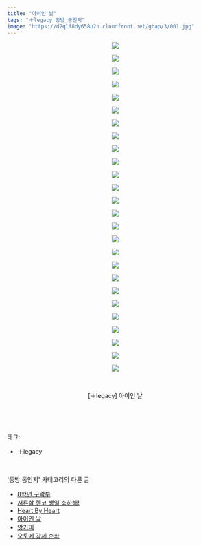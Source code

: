 ```yaml
---
title: "아이인 날"
tags: "＋legacy 동방_동인지"
image: "https://d2qlf8dy658u2n.cloudfront.net/ghap/3/001.jpg"
---
```

<div class="article">
<p style="text-align: center; clear: none; float: none;"><img src="{{ site.imgserver12 }}/ghap/3/001.jpg"/></p>
<p style="text-align: center; clear: none; float: none;"><img src="{{ site.imgserver12 }}/ghap/3/002.jpg"/></p>
<p style="text-align: center; clear: none; float: none;"><img src="{{ site.imgserver12 }}/ghap/3/003.jpg"/></p>
<p style="text-align: center; clear: none; float: none;"><img src="{{ site.imgserver12 }}/ghap/3/004.jpg"/></p>
<p style="text-align: center; clear: none; float: none;"><img src="{{ site.imgserver12 }}/ghap/3/005.jpg"/></p>
<p style="text-align: center; clear: none; float: none;"><img src="{{ site.imgserver12 }}/ghap/3/006.jpg"/></p>
<p style="text-align: center; clear: none; float: none;"><img src="{{ site.imgserver12 }}/ghap/3/007.jpg"/></p>
<p style="text-align: center; clear: none; float: none;"><img src="{{ site.imgserver12 }}/ghap/3/008.jpg"/></p>
<p style="text-align: center; clear: none; float: none;"><img src="{{ site.imgserver12 }}/ghap/3/009.jpg"/></p>
<p style="text-align: center; clear: none; float: none;"><img src="{{ site.imgserver12 }}/ghap/3/010.jpg"/></p>
<p style="text-align: center; clear: none; float: none;"><img src="{{ site.imgserver12 }}/ghap/3/011.jpg"/></p>
<p style="text-align: center; clear: none; float: none;"><img src="{{ site.imgserver12 }}/ghap/3/012.jpg"/></p>
<p style="text-align: center; clear: none; float: none;"><img src="{{ site.imgserver12 }}/ghap/3/013.jpg"/></p>
<p style="text-align: center; clear: none; float: none;"><img src="{{ site.imgserver12 }}/ghap/3/014.jpg"/></p>
<p style="text-align: center; clear: none; float: none;"><img src="{{ site.imgserver12 }}/ghap/3/015.jpg"/></p>
<p style="text-align: center; clear: none; float: none;"><img src="{{ site.imgserver12 }}/ghap/3/016.jpg"/></p>
<p style="text-align: center; clear: none; float: none;"><img src="{{ site.imgserver12 }}/ghap/3/017.jpg"/></p>
<p style="text-align: center; clear: none; float: none;"><img src="{{ site.imgserver12 }}/ghap/3/018.jpg"/></p>
<p style="text-align: center; clear: none; float: none;"><img src="{{ site.imgserver12 }}/ghap/3/019.jpg"/></p>
<p style="text-align: center; clear: none; float: none;"><img src="{{ site.imgserver12 }}/ghap/3/020.jpg"/></p>
<p style="text-align: center; clear: none; float: none;"><img src="{{ site.imgserver12 }}/ghap/3/021.jpg"/></p>
<p style="text-align: center; clear: none; float: none;"><img src="{{ site.imgserver12 }}/ghap/3/022.jpg"/></p>
<p style="text-align: center; clear: none; float: none;"><img src="{{ site.imgserver12 }}/ghap/3/023.jpg"/></p>
<p style="text-align: center; clear: none; float: none;"><img src="{{ site.imgserver12 }}/ghap/3/024.jpg"/></p>
<p style="text-align: center; clear: none; float: none;"><img src="{{ site.imgserver12 }}/ghap/3/025.jpg"/></p>
<p style="text-align: center; clear: none; float: none;"><img src="{{ site.imgserver12 }}/ghap/3/026.jpg"/></p>
<p style="text-align: center; clear: none; float: none;"><br/></p>
<p style="text-align: center; clear: none; float: none;">[＋legacy] 아이인 날</p>
<p><br/></p>
</div><br/>
<div class="tagTrail">
<p>태그: </p>
<ul>
<li>＋legacy</li>
</ul>
</div><br/>
<div class="another">
<p>'동방 동인지' 카테고리의 다른 글</p>
<ul>
<li><a href="/ghap_6">8학년 구락부</a></li>
<li><a href="/ghap_5">서른살 렌코 생일 축하해!</a></li>
<li><a href="/ghap_4">Heart By Heart</a></li>
<li><a href="/ghap_3">아이인 날</a></li>
<li><a href="/ghap_2">앗가이</a></li>
<li><a href="/ghap_1">오토메 강제 순화</a></li>
</ul>
</div><br/>
<div class="cb_module cb_fluid">
<div class="cb_wrt cb_profile">
</div><!-- commentList close -->
</div><br/>
